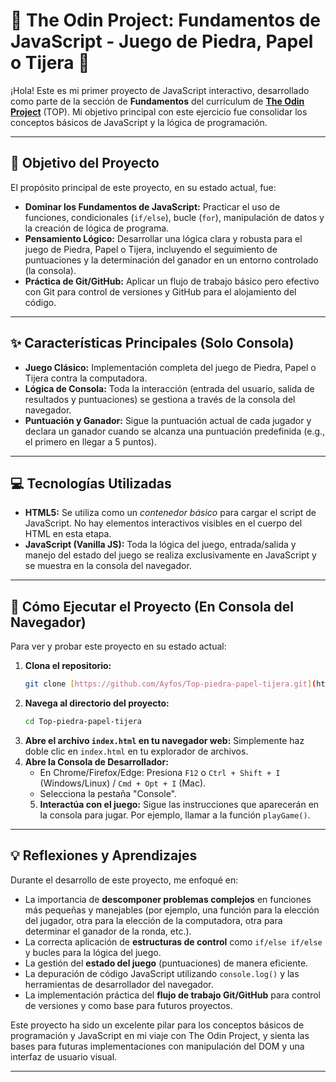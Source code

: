 # 🚀 The Odin Project: Fundamentos de JavaScript - Juego de Piedra, Papel o Tijera 🚀

¡Hola! Este es mi primer proyecto de JavaScript interactivo, desarrollado como parte de la sección de **Fundamentos** del currículum de **[The Odin Project](https://www.theodinproject.com/)** (TOP). Mi objetivo principal con este ejercicio fue consolidar los conceptos básicos de JavaScript y la lógica de programación.

---

## 🎯 Objetivo del Proyecto

El propósito principal de este proyecto, en su estado actual, fue:

* **Dominar los Fundamentos de JavaScript:** Practicar el uso de funciones, condicionales (`if/else`), bucle (`for`), manipulación de datos y la creación de lógica de programa.
* **Pensamiento Lógico:** Desarrollar una lógica clara y robusta para el juego de Piedra, Papel o Tijera, incluyendo el seguimiento de puntuaciones y la determinación del ganador en un entorno controlado (la consola).
* **Práctica de Git/GitHub:** Aplicar un flujo de trabajo básico pero efectivo con Git para control de versiones y GitHub para el alojamiento del código.

---

## ✨ Características Principales (Solo Consola)

* **Juego Clásico:** Implementación completa del juego de Piedra, Papel o Tijera contra la computadora.
* **Lógica de Consola:** Toda la interacción (entrada del usuario, salida de resultados y puntuaciones) se gestiona a través de la consola del navegador.
* **Puntuación y Ganador:** Sigue la puntuación actual de cada jugador y declara un ganador cuando se alcanza una puntuación predefinida (e.g., el primero en llegar a 5 puntos).

---

## 💻 Tecnologías Utilizadas

* **HTML5:** Se utiliza como un *contenedor básico* para cargar el script de JavaScript. No hay elementos interactivos visibles en el cuerpo del HTML en esta etapa.
* **JavaScript (Vanilla JS):** Toda la lógica del juego, entrada/salida y manejo del estado del juego se realiza exclusivamente en JavaScript y se muestra en la consola del navegador.

---

## 🚀 Cómo Ejecutar el Proyecto (En Consola del Navegador)

Para ver y probar este proyecto en su estado actual:

1.  **Clona el repositorio:**
    ```bash
    git clone [https://github.com/Ayfos/Top-piedra-papel-tijera.git](https://github.com/Ayfos/Top-piedra-papel-tijera.git)
    ```
2.  **Navega al directorio del proyecto:**
    ```bash
    cd Top-piedra-papel-tijera
    ```
3.  **Abre el archivo `index.html` en tu navegador web:**
    Simplemente haz doble clic en `index.html` en tu explorador de archivos.
4.  **Abre la Consola de Desarrollador:**
    * En Chrome/Firefox/Edge: Presiona `F12` o `Ctrl + Shift + I` (Windows/Linux) / `Cmd + Opt + I` (Mac).
    * Selecciona la pestaña "Console".
    5.  **Interactúa con el juego:** Sigue las instrucciones que aparecerán en la consola para jugar. Por ejemplo, llamar a la función  `playGame()`.

---

## 💡 Reflexiones y Aprendizajes

Durante el desarrollo de este proyecto, me enfoqué en:

* La importancia de **descomponer problemas complejos** en funciones más pequeñas y manejables (por ejemplo, una función para la elección del jugador, otra para la elección de la computadora, otra para determinar el ganador de la ronda, etc.).
* La correcta aplicación de **estructuras de control** como `if/else if/else` y bucles para la lógica del juego.
* La gestión del **estado del juego** (puntuaciones) de manera eficiente.
* La depuración de código JavaScript utilizando `console.log()` y las herramientas de desarrollador del navegador.
* La implementación práctica del **flujo de trabajo Git/GitHub** para control de versiones y como base para futuros proyectos.

Este proyecto ha sido un excelente pilar para los conceptos básicos de programación y JavaScript en mi viaje con The Odin Project, y sienta las bases para futuras implementaciones con manipulación del DOM y una interfaz de usuario visual.

---





